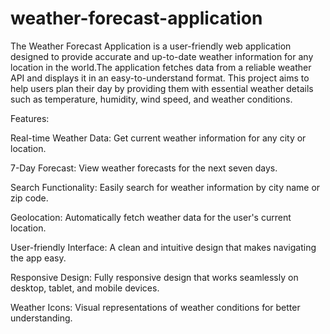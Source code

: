 # weather-forecast-application
The Weather Forecast Application is a user-friendly web application designed to provide accurate and up-to-date weather information for any location in the world.The application fetches data from a reliable weather API and displays it in an easy-to-understand format. This project aims to help users plan their day by providing them with essential weather details such as temperature, humidity, wind speed, and weather conditions.

Features:

Real-time Weather Data: Get current weather information for any city or location.

7-Day Forecast: View weather forecasts for the next seven days.

Search Functionality: Easily search for weather information by city name or zip code.

Geolocation: Automatically fetch weather data for the user's current location.

User-friendly Interface: A clean and intuitive design that makes navigating the app easy.

Responsive Design: Fully responsive design that works seamlessly on desktop, tablet, and mobile devices.

Weather Icons: Visual representations of weather conditions for better understanding.
